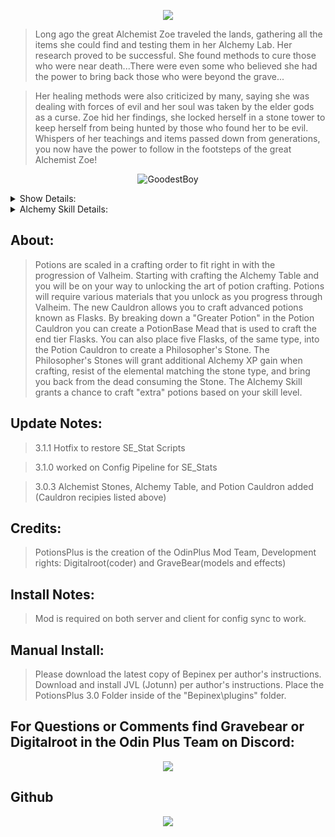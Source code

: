 <p align="center">

<img src="https://i.imgur.com/hcXOQJQ.png">

<p>

>Long ago the great Alchemist Zoe traveled the lands, gathering all the items she could find and testing them in her Alchemy Lab. Her research proved to be successful. She found methods to cure those who were near death...There were even some who believed she had the power to bring back those who were beyond the grave...

>Her healing methods were also criticized by many, saying she was dealing with forces of evil and her soul was taken by the elder gods as a curse. Zoe hid her findings, she locked herself in a stone tower to keep herself from being hunted by those who found her to be evil. Whispers of her teachings and items passed down from generations, you now have the power to follow in the footsteps of the great Alchemist Zoe!

</p>

<p align="center">

  <img src="https://media.giphy.com/media/mrlehxQ3O3OWL6nEmM/giphy-downsized-large.gif" alt="GoodestBoy">

</p>

<details><summary>Show Details:</summary>

<p>


<p align="center"><h2>Zoe, the Legendary Alchemist's Table</h2></p>


>Alchemy Skill will increase your chances to craft additional potions.
>Lesser Potions are crafted with early stage items, the ZOE's Alchemy Table is something that you can craft early game.
>You will unlock the Medium and Grand Potions as you adventure through Valheim, gathering new materials.


<p align="center"><img src="https://i.imgur.com/UsyzCmi.png"></p>

<p align="center"><b>Lesser, Medium, and Grand potions can be crafted without Potion Base!</b></p>

<p align="center"><img src="https://i.imgur.com/WqzZlAo.png"></p>



<p align="center"><b>After you reach Iron ore you can then prepare for harder enemies with Flasks</b></p>

>These will give you much better Healing and Resistance to enemies.
>To craft the Flasks we need to first make a Potion Cauldron, place 1 Grand 
>Potion of any type into the Cauldron, then pull the lever.
>This will create a Potion Base mead that is then used to craft your Flask at the Alchemy table.
>The Potion Cauldron creates, Potion Base, Philosopher's Stones.
>(The Cauldron will also destroy any item that isn't a requirement for Alchemy Recipes)

<p align="center"><b>Potion Base Mead is required for Flasks!></b></p>

<p align="center"><img src="https://i.imgur.com/QdnDQCJ.png"></p>

>Once we have our Flasks we can then use those to transmute a Philosopher's Stone.
>Crafting 5 flasks and placing them into the Potion Cauldron will produce the Philosopher's Stone
>Stones are Utility items that will grant Resistance, additional Alchemy Skill, and 75 + weight when worn.
>Stones will destroy themselves and bring you back to life if you die with them equipped.
>Note: Magelight will not create any Stone Type. 

<p align="center"><img src="https://i.imgur.com/WgErsLa.png"></p>

</details>

<details><summary>Alchemy Skill Details:</summary>

<h2> How the Alchmey Skill crafting bonus works: </h2>

>Each level of Alchemy = 1% chance to craft an additional potion. after level 25, your total Alchemy level is divided by 4 and the results is the % chance to crafted a 2nd additional potion. At level 100, you have 100% chance to craft an additional potion and 25% chance to craft a 2nd additional potion on top of that. At 100 a potion that crafts in stacks of x5, if you are lucky could output 7 total items.

</details>
  
<p></p>

  <h2> About: </h2>

>Potions are scaled in a crafting order to fit right in with the progression of Valheim. Starting with crafting the Alchemy Table and you will be on your way to unlocking the art of potion crafting. Potions will require various materials that you unlock as you progress through Valheim. The new Cauldron allows you to craft advanced potions known as Flasks. By breaking down a "Greater Potion" in the Potion Cauldron you can create a PotionBase Mead that is used to craft the end tier Flasks. You can also place five Flasks, of the same type, into the Potion Cauldron to create a Philosopher's Stone. The Philosopher's Stones will grant additional Alchemy XP gain when crafting, resist of the elemental matching the stone type, and bring you back from the dead consuming the Stone. The Alchemy Skill grants a chance to craft "extra" potions based on your skill level.

  <h2> Update Notes: </h2>
  
>3.1.1 Hotfix to restore SE_Stat Scripts

>3.1.0 worked on Config Pipeline for SE_Stats

>3.0.3 Alchemist Stones, Alchemy Table, and Potion Cauldron added (Cauldron recipies listed above)

  <h2>  Credits: </h2>

>PotionsPlus is the creation of the OdinPlus Mod Team,
>Development rights: Digitalroot(coder) and GraveBear(models and effects) 

<h2>  Install Notes: </h2>

>Mod is required on both server and client for config sync to work.

<h2> Manual Install: </h2>

>Please download the latest copy of Bepinex per author's instructions.
>Download and install JVL (Jotunn) per author's instructions.
>Place the PotionsPlus 3.0 Folder inside of the "Bepinex\plugins\" folder.

<p align="center"><h2>For Questions or Comments find Gravebear or Digitalroot in the Odin Plus Team on Discord:</h2></p>

<p align="center"><a href="https://discord.gg/mbkPcvu9ax"><img src="https://i.imgur.com/Ji3u63C.png"></a></p>


<p align="center"><h2>Github</h2></p>
<p align="center"><a href="https://github.com/GraveofBears/PotionsPlus"><img src="https://i.imgur.com/Jb3FCYm.png"></p></a>

</a></p>


</div>

